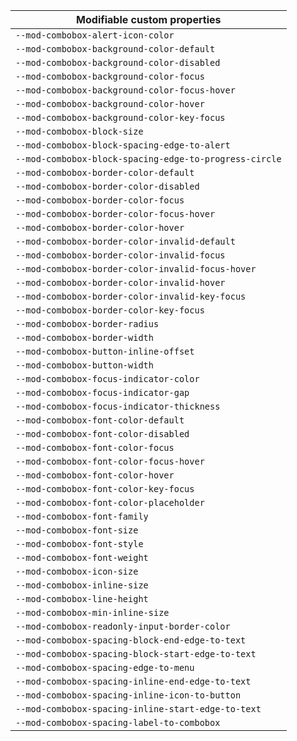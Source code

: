 | Modifiable custom properties                           |
| ------------------------------------------------------ |
| `--mod-combobox-alert-icon-color`                      |
| `--mod-combobox-background-color-default`              |
| `--mod-combobox-background-color-disabled`             |
| `--mod-combobox-background-color-focus`                |
| `--mod-combobox-background-color-focus-hover`          |
| `--mod-combobox-background-color-hover`                |
| `--mod-combobox-background-color-key-focus`            |
| `--mod-combobox-block-size`                            |
| `--mod-combobox-block-spacing-edge-to-alert`           |
| `--mod-combobox-block-spacing-edge-to-progress-circle` |
| `--mod-combobox-border-color-default`                  |
| `--mod-combobox-border-color-disabled`                 |
| `--mod-combobox-border-color-focus`                    |
| `--mod-combobox-border-color-focus-hover`              |
| `--mod-combobox-border-color-hover`                    |
| `--mod-combobox-border-color-invalid-default`          |
| `--mod-combobox-border-color-invalid-focus`            |
| `--mod-combobox-border-color-invalid-focus-hover`      |
| `--mod-combobox-border-color-invalid-hover`            |
| `--mod-combobox-border-color-invalid-key-focus`        |
| `--mod-combobox-border-color-key-focus`                |
| `--mod-combobox-border-radius`                         |
| `--mod-combobox-border-width`                          |
| `--mod-combobox-button-inline-offset`                  |
| `--mod-combobox-button-width`                          |
| `--mod-combobox-focus-indicator-color`                 |
| `--mod-combobox-focus-indicator-gap`                   |
| `--mod-combobox-focus-indicator-thickness`             |
| `--mod-combobox-font-color-default`                    |
| `--mod-combobox-font-color-disabled`                   |
| `--mod-combobox-font-color-focus`                      |
| `--mod-combobox-font-color-focus-hover`                |
| `--mod-combobox-font-color-hover`                      |
| `--mod-combobox-font-color-key-focus`                  |
| `--mod-combobox-font-color-placeholder`                |
| `--mod-combobox-font-family`                           |
| `--mod-combobox-font-size`                             |
| `--mod-combobox-font-style`                            |
| `--mod-combobox-font-weight`                           |
| `--mod-combobox-icon-size`                             |
| `--mod-combobox-inline-size`                           |
| `--mod-combobox-line-height`                           |
| `--mod-combobox-min-inline-size`                       |
| `--mod-combobox-readonly-input-border-color`           |
| `--mod-combobox-spacing-block-end-edge-to-text`        |
| `--mod-combobox-spacing-block-start-edge-to-text`      |
| `--mod-combobox-spacing-edge-to-menu`                  |
| `--mod-combobox-spacing-inline-end-edge-to-text`       |
| `--mod-combobox-spacing-inline-icon-to-button`         |
| `--mod-combobox-spacing-inline-start-edge-to-text`     |
| `--mod-combobox-spacing-label-to-combobox`             |
